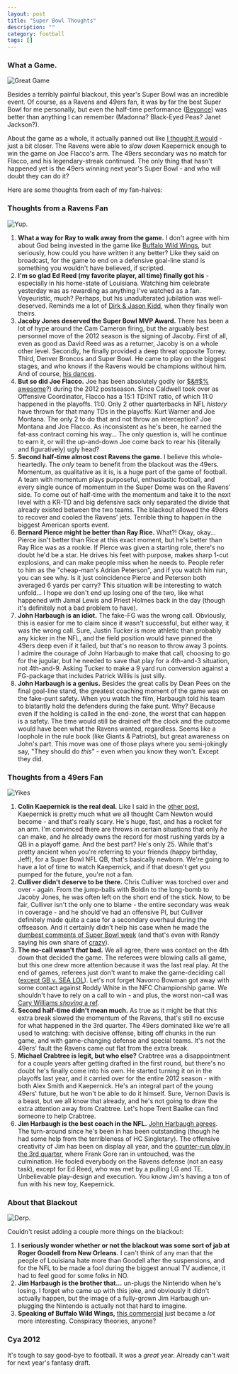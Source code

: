 ```yaml
---
layout: post
title: "Super Bowl Thoughts"
description: ""
category: football
tags: []
---
```


### What a Game.

![Great Game](http://l.yimg.com/bt/api/res/1.2/zoFoozOPI6ydAGUvPW1FkQ--/YXBwaWQ9eW5ld3M7Zmk9aW5zZXQ7aD00OTE7cT04NTt3PTYzMA--/http://media.zenfs.com/en_us/News/ap_webfeeds/172ba96a3a5f8404280f6a706700d986.jpg "AP Photos")

Besides a terribly painful blackout, this year's Super Bowl was an incredible event. Of course, as a Ravens and 49ers fan, it was by far the best Super Bowl for me personally, but even the half-time performance ([Beyonce](http://www.nfl.com/videos/nfl-super-bowl/0ap2000000135280/Beyonce-Super-Bowl-XLVII-halftime-performance)) was better than anything I can remember (Madonna? Black-Eyed Peas? Janet Jackson?).

About the game as a whole, it actually panned out like [I thought it would](http://ma.rcus.im/football/2013/01/31/super-bowl-predictions/) - just a bit closer. The Ravens were able to *slow down* Kaepernick enough to win the game on Joe Flacco's arm. The 49ers secondary was no match for Flacco, and his legendary-streak continued. The only thing that hasn't happened yet is the 49ers winning next year's Super Bowl - and who will doubt they can do it?

Here are some thoughts from each of my fan-halves:

### Thoughts from a Ravens Fan

![Yup.](http://assets.sbnation.com/assets/2114175/rayjacoby.gif "Boss")

1. **What a way for Ray to walk away from the game.** I don't agree with him about God being invested in the game like [Buffalo Wild Wings](http://i.imgur.com/WkCBjz6.png), but seriously, how could you have written it any better? Like they said on broadcast, for the game to end on a defensive goal-line stand is something you wouldn't have believed, if scripted.
2. **I'm so glad Ed Reed (my favorite player, all time) finally got his** -especially in his home-state of Louisiana. Watching him celebrate yesterday was as rewarding as anything I've watched as a fan. Voyeuristic, much? Perhaps, but his unadulterated jubilation was well-deserved. Reminds me a lot of [Dirk & Jason Kidd](http://l.yimg.com/lk/api/res/1.2/7amY8cSMeDDrYWdJ4H.0wg--/YXBwaWQ9eW1lZGlhO2g9Mzk5O3c9MzAw/http://mit.zenfs.com/207/2011/12/MavsRings.jpg), when they finally won theirs.
3. **Jacoby Jones deserved the Super Bowl MVP Award.** There has been a lot of hype around the Cam Cameron firing, but the arguably best personnel move of the 2012 season is the signing of Jacoby. First of all, even as good as David Reed was as a returner, Jacoby is on a whole other level. Secondly, he finally provided a deep threat opposite Torrey. Third, Denver Broncos and Super Bowl. He came to play on the biggest stages, and who knows if the Ravens would be champions without him. And of course, [his dances](http://www.youtube.com/watch?v=bDN9zPWwEXs).
4. **But so did Joe Flacco.** Joe has been absolutely godly (or [$&#$% awesome](http://www.youtube.com/watch?v=CLhGFvGTwNQ)?) during the 2012 postseason. Since Caldwell took over as Offensive Coordinator, Flacco has a 15:1 TD:INT ratio, of which 11:0 happened in the playoffs. 11:0. Only 2 other quarterbacks in NFL *history* have thrown for that many TDs in the playoffs: Kurt Warner and Joe Montana. The only 2 to do that and not throw an interception? Joe Montana and Joe Flacco. As inconsistent as he's been, he earned the fat-ass contract coming his way... The only question is, will he continue to earn it, or will the up-and-down Joe come back to rear his (literally and figuratively) ugly head?
5. **Second half-time almost cost Ravens the game.** I believe this whole-heartedly. The *only* team to benefit from the blackout was the 49ers. Momentum, as qualitative as it is, is a huge part of the game of football. A team with momentum plays purposeful, enthusiastic football, and every single ounce of momentum in the Super Dome was on the Ravens' side. To come out of half-time with the momentum and take it to the next level with a KR-TD and big defensive sack only separated the divide that already existed between the two teams. The blackout allowed the 49ers to recover and cooled the Ravens' jets. Terrible thing to happen in the biggest American sports event.
6. **Bernard Pierce might be better than Ray Rice.** What?! Okay, okay... Pierce isn't better than Rice at this exact moment, but he's better than Ray Rice was as a rookie. If Pierce was given a starting role, there's no doubt he'd be a star. He drives his feet with purpose, makes sharp 1-cut explosions, and can make people miss when he needs to. People refer to him as the "cheap-man's Adrian Peterson", and if you watch him run, you can see why. Is it just coincidence Pierce and Peterson both averaged 6 yards per carry? This situation will be interesting to watch unfold... I hope we don't end up losing one of the two, like what happened with Jamal Lewis and Priest Holmes back in the day (though it's definitely not a bad problem to have).
7. **John Harbaugh is an idiot.** The fake-FG was the wrong call. Obviously, this is easier for me to claim since it wasn't successful, but either way, it was the wrong call. Sure, Justin Tucker is more athletic than probably any kicker in the NFL, and the field position would have pinned the 49ers deep even if it failed, but that's no reason to throw away 3 points. I admire the courage of John Harbaugh to make that call, choosing to go for the jugular, but he needed to save that play for a 4th-and-3 situation, not 4th-and-9. Asking Tucker to make a 9 yard run conversion against a FG-package that includes Patrick Willis is just silly.
8. **John Harbaugh is a genius.** Besides the great calls by Dean Pees on the final goal-line stand, the greatest coaching moment of the game was on the fake-punt safety. When you watch the film, Harbaugh told his team to blatantly hold the defenders during the fake punt. Why? Because even if the holding is called in the end-zone, the worst that can happen is a safety. The time would still be drained off the clock and the outcome would have been what the Ravens wanted, regardless. Seems like a loophole in the rule book (like Giants & Patriots), but great awareness on John's part. This move was one of those plays where you semi-jokingly say, "They should do *this*" - even when you know they won't. Except they did.

### Thoughts from a 49ers Fan

![Yikes](http://www.lelcomedygold.com/img/MAD-HARBAUGH.gif "Jim at his finest.")

1. **Colin Kaepernick is the real deal.** Like I said in the [other post](http://ma.rcus.im/football/2013/01/31/super-bowl-predictions/), Kaepernick is pretty much what we all thought Cam Newton would become - and that's really scary. He's huge, fast, and has a rocket for an arm. I'm convinced there are throws in certain situations that only *he* can make, and he already owns the record for most rushing yards by a QB in a playoff game. And the best part? He's only 25. While that's pretty ancient when you're referring to your friends (happy birthday, Jeff), for a Super Bowl NFL QB, that's basically newborn. We're going to have a lot of time to watch Kaepernick, and if that doesn't get you pumped for the future, you're not a fan.
2. **Culliver didn't deserve to be there.** Chris Culliver was torched over and over - again. From the jump-balls with Boldin to the long-bomb to Jacoby Jones, he was often left on the short end of the stick. Now, to be fair, Culliver isn't the only one to blame - the entire secondary was weak in coverage - and he should've had an offensive PI, but Culliver definitely made quite a case for a secondary overhaul during the offseason. And it certainly didn't help his case when he made the [dumbest comments of Super Bowl week](http://sports.yahoo.com/blogs/nfl-shutdown-corner/chris-culliver-undergo-sensitivity-training-crisis-youth-anti-192113920--nfl.html) (and that's even with Randy saying his own share of [crazy](http://sports.yahoo.com/blogs/nfl-shutdown-corner/randy-moss-proclaims-himself-greatest-receiver-time-171543456--nfl.html)).
3. **The no-call wasn't *that* bad.** We all agree, there was contact on the 4th down that decided the game. The referees were blowing calls all game, but this one drew more attention because it was the last real play. At the end of games, referees just don't want to make the game-deciding call ([except GB v. SEA LOL](http://www.youtube.com/watch?v=HInIZ4CdVOw)). Let's not forget Navorro Bowman got away with some contact against Roddy White in the NFC Championship game. We shouldn't have to rely on a call to win - and plus, the worst non-call was [Cary Williams *shoving* a ref](http://www.youtube.com/watch?v=Gu4cu10-rhk).
4. **Second half-time didn't mean much.** As true as it might be that this extra break slowed the momentum of the Ravens, that's still no excuse for what happened in the 3rd quarter. The 49ers dominated like we're all used to watching: with decisive offense, biting off chunks in the run game, and with game-changing defense and special teams. It's not the 49ers' fault the Ravens came out flat from the extra break.
5. **Michael Crabtree is legit, but who else?** Crabtree was a disappointment for a couple years after getting drafted in the first round, but there's no doubt he's finally come into his own. He started turning it on in the playoffs last year, and it carried over for the entire 2012 season - with both Alex Smith and Kaepernick. He's an integral part of the young 49ers' future, but he won't be able to do it himself. Sure, Vernon Davis is a beast, but we all know that already, and he's not going to draw the extra attention away from Crabtree. Let's hope Trent Baalke can find someone to help Crabtree.
6. **Jim Harbaugh is the best coach in the NFL.** [John Harbaugh agrees](http://www.nfl.com/videos/nfl-player-interviews/0ap2000000135769/John-Harbaugh-I-think-Jim-is-the-best-coach-in-the-NFL). The turn-around since he's been in has been outstanding (though he had some help from the terribleness of HC Singletary). The offensive creativity of Jim has been on display all year, and the [counter-run play in the 3rd quarter](http://www.nfl.com/videos/nfl-game-highlights/0ap2000000135467/Gore-6-yard-TD-run), where Frank Gore ran in untouched, was the culmination. He fooled everybody on the Ravens defense (not an easy task), except for Ed Reed, who was met by a pulling LG and TE. Unbelievable play-design and execution. You know Jim's having a ton of fun with his new toy, Kaepernick.

### About that Blackout

![Derp.](http://www.lelcomedygold.com/img/LIGHTS-OUT.gif "Derp")

Couldn't resist adding a couple more things on the blackout:

1. **I seriously wonder whether or not the blackout was some sort of jab at Roger Goodell from New Orleans.** I can't think of any man that the people of Louisiana hate more than Goodell after the suspensions, and for the NFL to be made a fool during the biggest annual TV audience, it had to feel good for some folks in NO.
2. **Jim Harbaugh is the brother that...** un-plugs the Nintendo when he's losing. I forget who came up with this joke, and obviously it didn't actually happen, but the image of a fully-grown Jim Harbaugh un-plugging the Nintendo is actually not that hard to imagine.
3. **Speaking of Buffalo Wild Wings,** [this commercial](http://www.youtube.com/watch?v=0CEhPd8c8Yo) just became a *lot* more interesting. Conspiracy theories, anyone?

### Cya 2012

It's tough to say good-bye to football. It was a *great* year. Already can't wait for next year's fantasy draft.